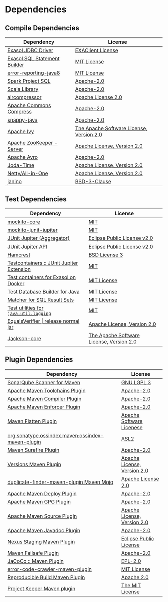 <!-- @formatter:off -->
# Dependencies

## Compile Dependencies

| Dependency                        | License                                        |
| --------------------------------- | ---------------------------------------------- |
| [Exasol JDBC Driver][0]           | [EXAClient License][1]                         |
| [Exasol SQL Statement Builder][2] | [MIT License][3]                               |
| [error-reporting-java8][4]        | [MIT License][5]                               |
| [Spark Project SQL][6]            | [Apache-2.0][7]                                |
| [Scala Library][8]                | [Apache-2.0][9]                                |
| [aircompressor][10]               | [Apache License 2.0][11]                       |
| [Apache Commons Compress][12]     | [Apache-2.0][13]                               |
| [snappy-java][14]                 | [Apache-2.0][11]                               |
| [Apache Ivy][15]                  | [The Apache Software License, Version 2.0][16] |
| [Apache ZooKeeper - Server][17]   | [Apache License, Version 2.0][13]              |
| [Apache Avro][18]                 | [Apache-2.0][13]                               |
| [Joda-Time][19]                   | [Apache License, Version 2.0][13]              |
| [Netty/All-in-One][20]            | [Apache License, Version 2.0][9]               |
| [janino][21]                      | [BSD-3-Clause][22]                             |

## Test Dependencies

| Dependency                                      | License                                        |
| ----------------------------------------------- | ---------------------------------------------- |
| [mockito-core][23]                              | [MIT][24]                                      |
| [mockito-junit-jupiter][23]                     | [MIT][24]                                      |
| [JUnit Jupiter (Aggregator)][25]                | [Eclipse Public License v2.0][26]              |
| [JUnit Jupiter API][25]                         | [Eclipse Public License v2.0][26]              |
| [Hamcrest][27]                                  | [BSD License 3][28]                            |
| [Testcontainers :: JUnit Jupiter Extension][29] | [MIT][30]                                      |
| [Test containers for Exasol on Docker][31]      | [MIT License][32]                              |
| [Test Database Builder for Java][33]            | [MIT License][34]                              |
| [Matcher for SQL Result Sets][35]               | [MIT License][36]                              |
| [Test utilities for `java.util.logging`][37]    | [MIT][24]                                      |
| [EqualsVerifier \| release normal jar][38]      | [Apache License, Version 2.0][13]              |
| [Jackson-core][39]                              | [The Apache Software License, Version 2.0][13] |

## Plugin Dependencies

| Dependency                                              | License                           |
| ------------------------------------------------------- | --------------------------------- |
| [SonarQube Scanner for Maven][40]                       | [GNU LGPL 3][41]                  |
| [Apache Maven Toolchains Plugin][42]                    | [Apache-2.0][13]                  |
| [Apache Maven Compiler Plugin][43]                      | [Apache-2.0][13]                  |
| [Apache Maven Enforcer Plugin][44]                      | [Apache-2.0][13]                  |
| [Maven Flatten Plugin][45]                              | [Apache Software Licenese][13]    |
| [org.sonatype.ossindex.maven:ossindex-maven-plugin][46] | [ASL2][16]                        |
| [Maven Surefire Plugin][47]                             | [Apache-2.0][13]                  |
| [Versions Maven Plugin][48]                             | [Apache License, Version 2.0][13] |
| [duplicate-finder-maven-plugin Maven Mojo][49]          | [Apache License 2.0][7]           |
| [Apache Maven Deploy Plugin][50]                        | [Apache-2.0][13]                  |
| [Apache Maven GPG Plugin][51]                           | [Apache-2.0][13]                  |
| [Apache Maven Source Plugin][52]                        | [Apache License, Version 2.0][13] |
| [Apache Maven Javadoc Plugin][53]                       | [Apache-2.0][13]                  |
| [Nexus Staging Maven Plugin][54]                        | [Eclipse Public License][55]      |
| [Maven Failsafe Plugin][56]                             | [Apache-2.0][13]                  |
| [JaCoCo :: Maven Plugin][57]                            | [EPL-2.0][58]                     |
| [error-code-crawler-maven-plugin][59]                   | [MIT License][60]                 |
| [Reproducible Build Maven Plugin][61]                   | [Apache 2.0][16]                  |
| [Project Keeper Maven plugin][62]                       | [The MIT License][63]             |

[0]: http://www.exasol.com/
[1]: https://repo1.maven.org/maven2/com/exasol/exasol-jdbc/24.1.0/exasol-jdbc-24.1.0-license.txt
[2]: https://github.com/exasol/sql-statement-builder/
[3]: https://github.com/exasol/sql-statement-builder/blob/main/LICENSE
[4]: https://github.com/exasol/error-reporting-java/
[5]: https://github.com/exasol/error-reporting-java/blob/main/LICENSE
[6]: https://spark.apache.org/
[7]: http://www.apache.org/licenses/LICENSE-2.0.html
[8]: https://www.scala-lang.org/
[9]: https://www.apache.org/licenses/LICENSE-2.0
[10]: https://github.com/airlift/aircompressor
[11]: https://www.apache.org/licenses/LICENSE-2.0.html
[12]: https://commons.apache.org/proper/commons-compress/
[13]: https://www.apache.org/licenses/LICENSE-2.0.txt
[14]: https://github.com/xerial/snappy-java
[15]: http://ant.apache.org/ivy/
[16]: http://www.apache.org/licenses/LICENSE-2.0.txt
[17]: http://zookeeper.apache.org/zookeeper
[18]: https://avro.apache.org
[19]: https://www.joda.org/joda-time/
[20]: https://netty.io/netty-all/
[21]: http://janino-compiler.github.io/janino/
[22]: https://spdx.org/licenses/BSD-3-Clause.html
[23]: https://github.com/mockito/mockito
[24]: https://opensource.org/licenses/MIT
[25]: https://junit.org/junit5/
[26]: https://www.eclipse.org/legal/epl-v20.html
[27]: http://hamcrest.org/JavaHamcrest/
[28]: http://opensource.org/licenses/BSD-3-Clause
[29]: https://java.testcontainers.org
[30]: http://opensource.org/licenses/MIT
[31]: https://github.com/exasol/exasol-testcontainers/
[32]: https://github.com/exasol/exasol-testcontainers/blob/main/LICENSE
[33]: https://github.com/exasol/test-db-builder-java/
[34]: https://github.com/exasol/test-db-builder-java/blob/main/LICENSE
[35]: https://github.com/exasol/hamcrest-resultset-matcher/
[36]: https://github.com/exasol/hamcrest-resultset-matcher/blob/main/LICENSE
[37]: https://github.com/exasol/java-util-logging-testing/
[38]: https://www.jqno.nl/equalsverifier
[39]: https://github.com/FasterXML/jackson-core
[40]: http://sonarsource.github.io/sonar-scanner-maven/
[41]: http://www.gnu.org/licenses/lgpl.txt
[42]: https://maven.apache.org/plugins/maven-toolchains-plugin/
[43]: https://maven.apache.org/plugins/maven-compiler-plugin/
[44]: https://maven.apache.org/enforcer/maven-enforcer-plugin/
[45]: https://www.mojohaus.org/flatten-maven-plugin/
[46]: https://sonatype.github.io/ossindex-maven/maven-plugin/
[47]: https://maven.apache.org/surefire/maven-surefire-plugin/
[48]: https://www.mojohaus.org/versions/versions-maven-plugin/
[49]: https://basepom.github.io/duplicate-finder-maven-plugin
[50]: https://maven.apache.org/plugins/maven-deploy-plugin/
[51]: https://maven.apache.org/plugins/maven-gpg-plugin/
[52]: https://maven.apache.org/plugins/maven-source-plugin/
[53]: https://maven.apache.org/plugins/maven-javadoc-plugin/
[54]: http://www.sonatype.com/public-parent/nexus-maven-plugins/nexus-staging/nexus-staging-maven-plugin/
[55]: http://www.eclipse.org/legal/epl-v10.html
[56]: https://maven.apache.org/surefire/maven-failsafe-plugin/
[57]: https://www.jacoco.org/jacoco/trunk/doc/maven.html
[58]: https://www.eclipse.org/legal/epl-2.0/
[59]: https://github.com/exasol/error-code-crawler-maven-plugin/
[60]: https://github.com/exasol/error-code-crawler-maven-plugin/blob/main/LICENSE
[61]: http://zlika.github.io/reproducible-build-maven-plugin
[62]: https://github.com/exasol/project-keeper/
[63]: https://github.com/exasol/project-keeper/blob/main/LICENSE
